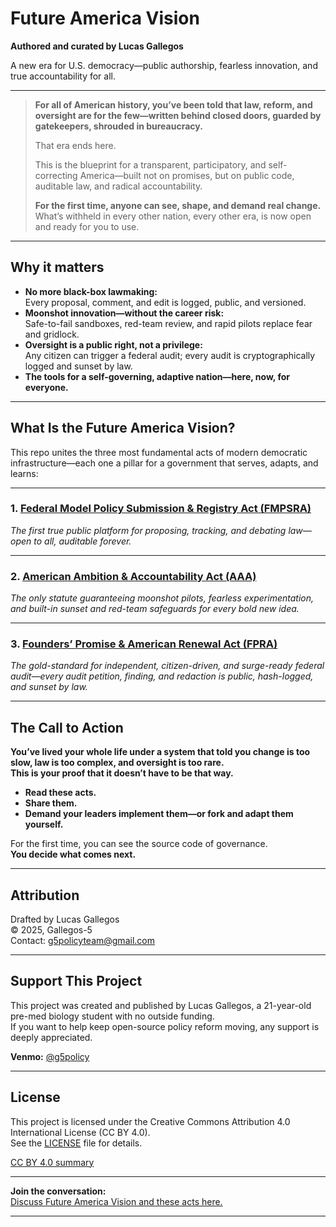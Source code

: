 # Future America Vision

**Authored and curated by Lucas Gallegos**

A new era for U.S. democracy—public authorship, fearless innovation, and true accountability for all.


---

> **For all of American history, you’ve been told that law, reform, and oversight are for the few—written behind closed doors, guarded by gatekeepers, shrouded in bureaucracy.**
>
> That era ends here.
>
> This is the blueprint for a transparent, participatory, and self-correcting America—built not on promises, but on public code, auditable law, and radical accountability.
>
> **For the first time, anyone can see, shape, and demand real change.**  
> What’s withheld in every other nation, every other era, is now open and ready for you to use.

---

## Why it matters

- **No more black-box lawmaking:**  
  Every proposal, comment, and edit is logged, public, and versioned.
- **Moonshot innovation—without the career risk:**  
  Safe-to-fail sandboxes, red-team review, and rapid pilots replace fear and gridlock.
- **Oversight is a public right, not a privilege:**  
  Any citizen can trigger a federal audit; every audit is cryptographically logged and sunset by law.
- **The tools for a self-governing, adaptive nation—here, now, for everyone.**

---

## What Is the Future America Vision?

This repo unites the three most fundamental acts of modern democratic infrastructure—each one a pillar for a government that serves, adapts, and learns:

---

### 1. [Federal Model Policy Submission & Registry Act (FMPSRA)](https://github.com/Gallegos-5/FMPSRA-draft-lucas-2025)
*The first true public platform for proposing, tracking, and debating law—open to all, auditable forever.*

---

### 2. [American Ambition & Accountability Act (AAA)](https://github.com/Gallegos-5/AAA-draft-lucas-2025)
*The only statute guaranteeing moonshot pilots, fearless experimentation, and built-in sunset and red-team safeguards for every bold new idea.*

---

### 3. [Founders’ Promise & American Renewal Act (FPRA)](https://github.com/Gallegos-5/FPRA-draft-lucas-2025)
*The gold-standard for independent, citizen-driven, and surge-ready federal audit—every audit petition, finding, and redaction is public, hash-logged, and sunset by law.*

---

## The Call to Action

**You’ve lived your whole life under a system that told you change is too slow, law is too complex, and oversight is too rare.  
This is your proof that it doesn’t have to be that way.**

- **Read these acts.**  
- **Share them.**  
- **Demand your leaders implement them—or fork and adapt them yourself.**

For the first time, you can see the source code of governance.  
**You decide what comes next.**

---
## Attribution

Drafted by Lucas Gallegos  
© 2025, Gallegos-5  
Contact: g5policyteam@gmail.com


---

## Support This Project

This project was created and published by Lucas Gallegos, a 21-year-old pre-med biology student with no outside funding.  
If you want to help keep open-source policy reform moving, any support is deeply appreciated.

**Venmo:** [@g5policy](https://venmo.com/g5policy)


---

## License

This project is licensed under the Creative Commons Attribution 4.0 International License (CC BY 4.0).  
See the [LICENSE](./LICENSE) file for details.

[CC BY 4.0 summary](https://creativecommons.org/licenses/by/4.0/)

---

**Join the conversation:**  
[Discuss Future America Vision and these acts here.](https://github.com/Gallegos-5/G5-Portfolio/discussions)

---
